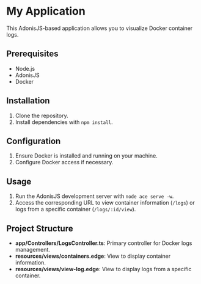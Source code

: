 # My Application

This AdonisJS-based application allows you to visualize Docker container logs.

## Prerequisites

- Node.js
- AdonisJS
- Docker

## Installation

1. Clone the repository.
2. Install dependencies with `npm install`.

## Configuration

1. Ensure Docker is installed and running on your machine.
2. Configure Docker access if necessary.

## Usage

1. Run the AdonisJS development server with `node ace serve -w`.
2. Access the corresponding URL to view container information (`/logs`) or logs from a specific container (`/logs/:id/view`).

## Project Structure

- **app/Controllers/LogsController.ts**: Primary controller for Docker logs management.
- **resources/views/containers.edge**: View to display container information.
- **resources/views/view-log.edge**: View to display logs from a specific container.